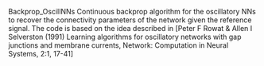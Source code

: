 Backprop_OscillNNs
Continuous backprop algorithm for the oscillatory NNs to recover the connectivity parameters of the network given the reference signal. The code is based on the idea described in [Peter F Rowat & Allen I Selverston (1991) Learning algorithms for oscillatory networks with gap junctions and membrane currents, Network: Computation in Neural Systems, 2:1, 17-41] 
